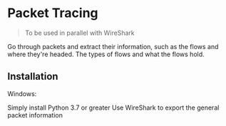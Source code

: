 # Packet Tracing
> To be used in parallel with WireShark

Go through packets and extract their information, such as the flows and where they're headed. The types of flows and what the flows hold.

## Installation

Windows:

Simply install Python 3.7 or greater
Use WireShark to export the general packet information
